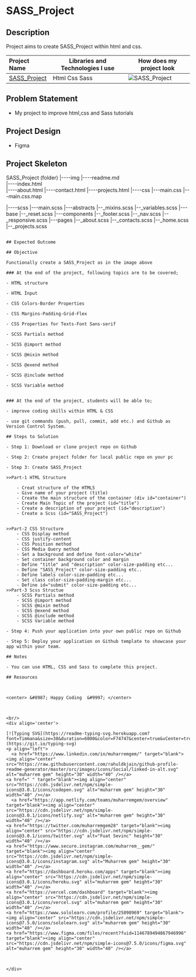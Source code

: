 # SASS_Project


## Description
Project aims to create SASS_Project within html and css.

  Project Name       |Libraries and Technologies I use     |How does my project look   
:-------------------------|-------------------------|-------------------------
[SASS_Project](https://muharremgem.github.io/SASS_Project/)| Html Css Sass |![SASS_Project](img/sass.gif)


## Problem Statement
- My project to improve html,css and Sass tutorials

## Project Design

- Figma 

## Project Skeleton 


SASS_Project (folder)
|----img
|----readme.md                 
|----index.html  
|----about.html 
|----contact.html
|----projects.html 
|----css
	|---main.css
	|---main.css.map
	
|----scss
	|---main.scss
	|---abstracts
		|--_mixins.scss
		|--_variables.scss
	|---base
		|--_reset.scss
	|---components
		|--_footer.scss
		|--_nav.scss
		|--_responsive.scss
	|---pages
       		|--_about.scss
		|--_contacts.scss
		|--_home.scss
		|--_projects.scss
```

## Expected Outcome

## Objective

Functionally create a SASS_Project as in the image above

### At the end of the project, following topics are to be covered;

- HTML structure

- HTML İnput

- CSS Colors-Border Properties

- CSS Margins-Padding-Grid-Flex

- CSS Properties for Texts-Font Sans-serif
	
- SCSS Partials method

- SCSS @import method

- SCSS @mixin method

- SCSS @exend method

- SCSS @include method

- SCSS Variable method


### At the end of the project, students will be able to;

- improve coding skills within HTML & CSS

- use git commands (push, pull, commit, add etc.) and Github as Version Control System.

## Steps to Solution
  
- Step 1: Download or clone project repo on Github 

- Step 2: Create project folder for local public repo on your pc

- Step 3: Create SASS_Project

>>Part-1 HTML Structure

	- Creat structure of the HTML5
	- Give name of your project (title)
	- Create the main structure of the container (div id="container")
	- Create Main Topic of the project (id="title")
	- Create a description of your project (id="description")
	- Create a Scss (id="SASS_Project")
	

>>Part-2 CSS Structure
	- CSS Display method
	- CSS justify-content
	- CSS Position method
	- CSS Media Query method
	- Set a background and define font-color="white"
	- Set container background color and margin
	- Define "title" and "description" color-size-padding etc...
	- Define "SASS_Project" color-size-padding etc..
	- Define labels color-size-padding etc... 
	- Set class color-size-padding-margin etc...
	- Define id="submit" color-size-padding etc...
>>Part-3 Scss Structue
	- SCSS Partials method
	- SCSS @import method
	- SCSS @mixin method
	- SCSS @exend method
	- SCSS @include method
	- SCSS Variable method

- Step 4: Push your application into your own public repo on Github

- Step 5: Deploy your application on Github template to showcase your app within your team.

## Notes

- You can use HTML, CSS and Sass to complete this project.

## Resources



<center> &#8987; Happy Coding  &#9997; </center>



<br/>
<div align='center'>

[![Typing SVG](https://readme-typing-svg.herokuapp.com?font=Timmana&size=30&duration=6000&color=F74747&center=true&vCenter=true&lines=%F0%9F%94%97+Connect+with+me...)](https://git.io/typing-svg)
<p align="left">
  <a href="https://www.linkedin.com/in/muharremgem/" target="blank"><img align="center" src="https://raw.githubusercontent.com/rahuldkjain/github-profile-readme-generator/master/src/images/icons/Social/linked-in-alt.svg" alt="muharrem gem" height="30" width="40" /></a>
<a href=" " target="blank"><img align="center" src="https://cdn.jsdelivr.net/npm/simple-icons@3.0.1/icons/codepen.svg" alt="muharrem gem" height="30" width="40" /></a>  
  <a href="https://app.netlify.com/teams/muharremgem/overview" target="blank"><img align="center" src="https://cdn.jsdelivr.net/npm/simple-icons@3.0.1/icons/netlify.svg" alt="muharrem gem" height="30" width="40" /></a>
<a href="https://twitter.com/muharremgem28" target="blank"><img align="center" src="https://cdn.jsdelivr.net/npm/simple-icons@3.0.1/icons/twitter.svg" alt="Fuat Sevinc" height="30" width="40" /></a>
<a href="https://www.secure.instagram.com/muharrem__gem/" target="blank"><img align="center" src="https://cdn.jsdelivr.net/npm/simple-icons@3.0.1/icons/instagram.svg" alt="Muharrem gem" height="30" width="40" /></a>
<a href="https://dashboard.heroku.com/apps" target="blank"><img align="center" src="https://cdn.jsdelivr.net/npm/simple-icons@3.0.1/icons/heroku.svg" alt="muharrem gem" height="30" width="40" /></a>
<a href="https://vercel.com/dashboard" target="blank"><img align="center" src="https://cdn.jsdelivr.net/npm/simple-icons@3.0.1/icons/vercel.svg" alt="muharrem gem" height="30" width="40" /></a>
<a href="https://www.sololearn.com/profile/25898969" target="blank"><img align="center" src="https://cdn.jsdelivr.net/npm/simple-icons@7.5.0/icons/sololearn.svg" alt="muharrem gem" height="30" width="40" /></a>
<a href="https://www.figma.com/files/recent?fuid=1146789494867946996" target="blank"><img align="center" src="https://cdn.jsdelivr.net/npm/simple-icons@7.5.0/icons/figma.svg" alt="muharrem gem" height="30" width="40" /></a>
  


</div>
